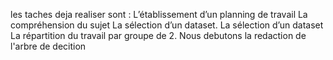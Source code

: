 les taches deja realiser sont :
L’établissement d’un planning de travail
La compréhension du sujet 
La sélection d’un dataset.
La sélection d’un dataset
La répartition du travail par groupe de 2.
Nous debutons la redaction de l'arbre de decition
